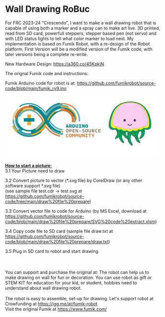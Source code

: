 # Wall Drawing RoBuc

For FRC 2023-24 "Crescendo", I want to make a wall drawing robot that is capable of using both a marker and a spray can to make art live.  3D printed, read from SD card, powerfull steppers, stepper based pen (not servo) and with LED status lights to tell what color marker to load next.  My implementation is based on Fumik Robot, with a re-design of the Robot platform.  First Version will be a modified version of the Fumik code, with later versions being a complete re-write.

New Hardware Design:
https://a360.co/45KpkjN


The orignal Fumik code and instructions:

Fumik Arduino code for robot is at: https://github.com/fumikrobot/source-code/blob/main/fumik_rv9.ino
<p align="center">
  <img  src="https://github.com/fumikrobot/NonCodeFiles/blob/main/4.jpg">
</p>



<u><b> How to start a picture: </b></u>
<br/>
3.1 Your Picture need to draw

3.2 Convert picture to vector (*.svg file) by CorelDraw (or any other software support *.svg file)
<br/>
(see sample file test.cdr -> test.svg at https://github.com/fumikrobot/source-code/tree/main/draw%20file%20prepare)

3.3 Convert vector file to code for Arduino (by MS Excel, download at https://github.com/fumikrobot/source-code/blob/main/draw%20file%20prepare/SVG%20code%20extract.xlsm)

3.4 Copy code file to SD card
(sample file draw.txt at https://github.com/fumikrobot/source-code/blob/main/draw%20file%20prepare/draw.txt)

3.5 Plug in SD card to robot and start drawing
<br/><br/><br/><br/>
You can support and purchase the original at:
The robot can help us to make drawing on wall for fun or decoration. You can use robot as gift or STEM KIT for education for your kid, or student, hobbies need to understand about wall drawing robot.
<br/><br/>
The robot is easy to assemble, set-up for drawing. Let's support robot at Crowfunding at https://igg.me/at/fumik-robot
<br/>
Visit the original Fumik at https://www.fumik.com/ 

